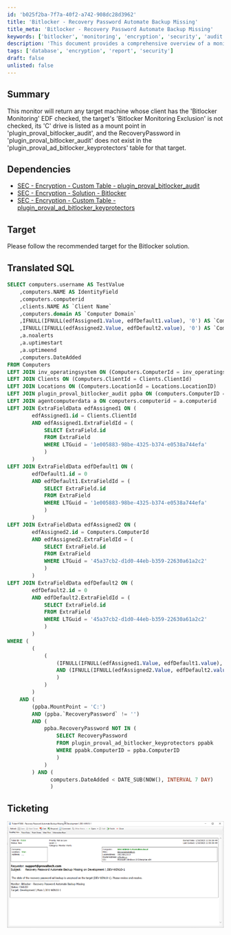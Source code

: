```yaml
---
id: 'b025f2ba-7f7a-40f2-a742-908dc28d3962'
title: 'Bitlocker - Recovery Password Automate Backup Missing'
title_meta: 'Bitlocker - Recovery Password Automate Backup Missing'
keywords: ['bitlocker', 'monitoring', 'encryption', 'security', 'audit']
description: 'This document provides a comprehensive overview of a monitoring script designed to identify target machines with specific Bitlocker monitoring criteria. It includes dependencies, target recommendations, translated SQL queries, and a visual representation of ticketing processes.'
tags: ['database', 'encryption', 'report', 'security']
draft: false
unlisted: false
---
```


## Summary

This monitor will return any target machine whose client has the 'Bitlocker Monitoring' EDF checked, the target's 'Bitlocker Monitoring Exclusion' is not checked, its 'C' drive is listed as a mount point in 'plugin_proval_bitlocker_audit', and the RecoveryPassword in 'plugin_proval_bitlocker_audit' does not exist in the 'plugin_proval_ad_bitlocker_keyprotectors' table for that target.

## Dependencies

- [SEC - Encryption - Custom Table - plugin_proval_bitlocker_audit](<../tables/plugin_proval_bitlocker_audit.md>)
- [SEC - Encryption - Solution - Bitlocker](<../../solutions/Bitlocker.md>)
- [SEC - Encryption - Custom Table - plugin_proval_ad_bitlocker_keyprotectors](<../tables/plugin_proval_ad_bitlocker_keyprotectors.md>)

## Target

Please follow the recommended target for the Bitlocker solution.

## Translated SQL

```sql
SELECT computers.username AS TestValue
    ,computers.NAME AS IdentityField
    ,computers.computerid
    ,clients.NAME AS `Client Name`
    ,computers.domain AS `Computer Domain`
    ,IFNULL(IFNULL(edfAssigned1.Value, edfDefault1.value), '0') AS `Computer - Client - Extra Data Field - Security Compliance - Bitlocker Monitoring`
    ,IFNULL(IFNULL(edfAssigned2.Value, edfDefault2.value), '0') AS `Computer - Extra Data Field - Security Compliance - Bitlocker Monitoring Exclusion`
    ,a.noalerts
    ,a.uptimestart
    ,a.uptimeend
    ,computers.DateAdded
FROM Computers
LEFT JOIN inv_operatingsystem ON (Computers.ComputerId = inv_operatingsystem.ComputerId)
LEFT JOIN Clients ON (Computers.ClientId = Clients.ClientId)
LEFT JOIN Locations ON (Computers.LocationId = Locations.LocationID)
LEFT JOIN plugin_proval_bitlocker_audit ppba ON (computers.ComputerID = ppba.ComputerID)
LEFT JOIN agentcomputerdata a ON computers.computerid = a.computerid
LEFT JOIN ExtraFieldData edfAssigned1 ON (
        edfAssigned1.id = Clients.ClientId
        AND edfAssigned1.ExtraFieldId = (
            SELECT ExtraField.id
            FROM ExtraField
            WHERE LTGuid = '1e005883-98be-4325-b374-e0538a744efa'
            )
        )
LEFT JOIN ExtraFieldData edfDefault1 ON (
        edfDefault1.id = 0
        AND edfDefault1.ExtraFieldId = (
            SELECT ExtraField.id
            FROM ExtraField
            WHERE LTGuid = '1e005883-98be-4325-b374-e0538a744efa'
            )
        )
LEFT JOIN ExtraFieldData edfAssigned2 ON (
        edfAssigned2.id = Computers.ComputerId
        AND edfAssigned2.ExtraFieldId = (
            SELECT ExtraField.id
            FROM ExtraField
            WHERE LTGuid = '45a37cb2-d1d0-44eb-b359-22630a61a2c2'
            )
        )
LEFT JOIN ExtraFieldData edfDefault2 ON (
        edfDefault2.id = 0
        AND edfDefault2.ExtraFieldId = (
            SELECT ExtraField.id
            FROM ExtraField
            WHERE LTGuid = '45a37cb2-d1d0-44eb-b359-22630a61a2c2'
            )
        )
WHERE (
        (
            (
                (IFNULL(IFNULL(edfAssigned1.Value, edfDefault1.value), '0') <> 0)
                AND (IFNULL(IFNULL(edfAssigned2.Value, edfDefault2.value), '0') = 0)
                )
            )
        )
    AND (
        (ppba.MountPoint = 'C:')
        AND (ppba.`RecoveryPassword` != '')
        AND (
            ppba.RecoveryPassword NOT IN (
                SELECT RecoveryPassword
                FROM plugin_proval_ad_bitlocker_keyprotectors ppabk
                WHERE ppabk.ComputerID = ppba.ComputerID
                )
            )
        ) AND (
              computers.DateAdded < DATE_SUB(NOW(), INTERVAL 7 DAY)
              )
```

## Ticketing

![Ticketing Image](../../../static/img/Bitlocker---Recovery-Password-Automate-Backup-Missing/image_1.png)




